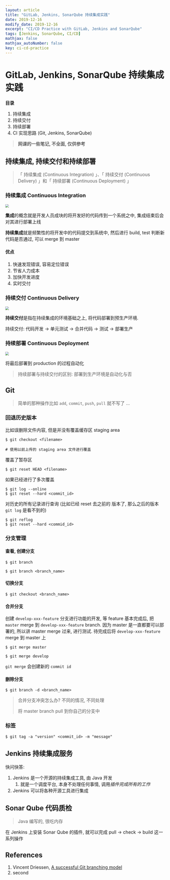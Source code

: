 ```yaml
---
layout: article
title: "GitLab, Jenkins, SonarQube 持续集成实践"
date: 2019-12-16
modify_date: 2019-12-16
excerpt: "CI/CD Practice with GitLab, Jenkins and SonarQube"
tags: [Jenkins, SonarQube, CI/CD]
mathjax: false
mathjax_autoNumber: false
key: ci-cd-practice
---
```




# GitLab, Jenkins, SonarQube 持续集成实践

**目录**

1. 持续集成
2. 持续交付
3. 持续部署
4. CI 实现思路 (Git, Jenkins, SonarQube)



> **网课的一些笔记, 不全面, 仅供参考**

## 持续集成, 持续交付和持续部署

> 「 持续集成 (Continuous Integration) 」、「 持续交付 (Continuous Delivery) 」和「 持续部署 (Continuous Deployment) 」



### 持续集成 Continuous Integration



<img src="https://github.com/Zhenye-Na/Zhenye-Na.github.io/blob/master/assets/images/posts-img/jenkins-sonarqube-cicd/409-images-for-snap-blog-postedit_image1.png?raw=true" style="zoom:67%;" />



**集成**的概念就是开发人员成块的将开发好的代码传到一个系统之中, 集成结束后会对其进行部署上线

**持续集成**就是频繁性的将开发中的代码提交到系统中, 然后进行 build, test 判断新代码是否通过, 可以 merge 到 master



#### 优点

1. 快速发现错误, 容易定位错误
2. 节省人力成本
3. 加快开发进度
4. 实时交付



### 持续交付 Continuous Delivery



<img src="https://github.com/Zhenye-Na/Zhenye-Na.github.io/blob/master/assets/images/posts-img/jenkins-sonarqube-cicd/db7198e3c39e4656e18efcb4bd1b20b1_hd.jpg?raw=true" style="zoom:67%;" />



**持续交付**是指在持续集成的环境基础之上, 将代码部署到预生产环境.

持续交付: 代码开发 → 单元测试 → 合并代码 → 测试 → 部署生产





### 持续部署 Continuous Deployment



<img src="https://github.com/Zhenye-Na/Zhenye-Na.github.io/blob/master/assets/images/posts-img/jenkins-sonarqube-cicd/409-images-for-snap-blog-postedit_image3-auto.png?raw=true" style="zoom:67%;" />



将最后部署到 production 的过程自动化



> 持续部署与持续交付的区别: 部署到生产环境是自动化与否



## Git

> 简单的那种操作比如 `add`, `commit`, `push`, `pull` 就不写了 ...



### 回退历史版本

比如误删除文件内容, 但是并没有覆盖缓存区 staging area

```shell
$ git checkout <filename>

# 使用以前上传的 staging area 文件进行覆盖
```



覆盖了暂存区

```shell
$ git reset HEAD <filename>
```



如果已经进行了多次覆盖

```shell
$ git log --online
$ git reset --hard <commit_id>
```



对历史的所有记录进行查询 (比如已经 reset 去之前的 版本了, 那么之后的版本 `git log` 是看不到的)

```shell
$ git reflog
$ git reset --hard <commid_id>
```



### 分支管理



#### 查看, 创建分支

```shell
$ git branch

$ git branch <branch_name>
```



#### 切换分支

```shell
$ git checkout <branch_name>
```



#### 合并分支

创建 `develop-xxx-feature` 分支进行功能的开发, 等 feature 基本完成后, 把 `master` merge 到 `develop-xxx-feature` branch. 因为 master 是一直都要可以部署的, 所以讲 master merge 过来, 进行测试. 待完成后将 `develop-xxx-feature` merge 到 master 上



```shell
$ git merge master

$ git merge develop
```



`git merge` 会创建新的 `commit id`



#### 删除分支

```shell
$ git branch -d <branch_name>
```



> 合并分支冲突怎么办? 不同的情况, 不同处理
>
> 将 master branch pull 到你自己的分支中



### 标签

```shell
$ git tag -a "version" <commit_id> -m "message"
```



## Jenkins 持续集成服务

快问快答:

1. Jenkins 是一个开源的持续集成工具, 由 Java 开发
   1. 就是一个调度平台, 本身不处理任何事情, 调用*插件完成所有的工作*
2. Jenkins 可以将各种开源工具进行集成





## Sonar Qube 代码质检

> Java 编写的, 很吃内存

在 Jenkins 上安装 Sonar Qube 的插件, 就可以完成 pull -> check -> build 这一系列操作











## References

1. Vincent Driessen, [A successful Git branching model](https://nvie.com/posts/a-successful-git-branching-model/)
2. second